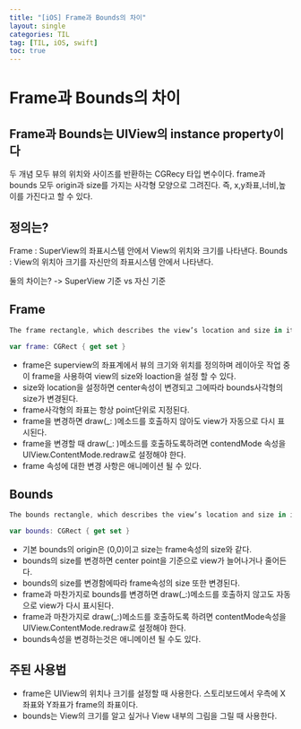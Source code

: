 ```yaml
---
title: "[iOS] Frame과 Bounds의 차이"
layout: single
categories: TIL
tag: [TIL, iOS, swift]
toc: true
---
```


# Frame과 Bounds의 차이

## Frame과 Bounds는 UIView의 instance property이다
두 개념 모두 뷰의 위치와 사이즈를 반환하는 CGRecy 타입 변수이다.
frame과 bounds 모두 origin과 size를 가지는 사각형 모양으로 그려진다. 즉, x,y좌표,너비,높이를 가진다고 할 수 있다.

## 정의는?
Frame : SuperView의 좌표시스템 안에서 View의 위치와 크기를 나타낸다.
Bounds : View의 위치아 크기를 자신만의 좌표시스템 안에서 나타낸다.

둘의 차이는? -> SuperView 기준 vs 자신 기준

## Frame

```swift
The frame rectangle, which describes the view’s location and size in its superview’s coordinate system.
```

```swift
var frame: CGRect { get set }
```

* frame은 superview의 좌표계에서 뷰의 크기와 위치를 정의하며 레이아웃 작업 중 이 frame을 사용하여 view의 size와 loaction을 설정 할 수 있다.
* size와 location을 설정하면 center속성이 변경되고 그에따라 bounds사각형의 size가 변경된다.
* frame사각형의 좌표는 항상 point단위로 지정된다.
* frame을 변경하면 draw(_: )메소드를 호출하지 않아도 view가 자동으로 다시 표시된다.
* frame을 변경할 때 draw(_: )메소드를 호출하도록하려면 contendMode 속성을 UIView.ContentMode.redraw로 설정해야 한다.
* frame 속성에 대한 변경 사항은 애니메이션 될 수 있다. 

## Bounds

```swift
The bounds rectangle, which describes the view’s location and size in its own coordinate system.
```

```swift
var bounds: CGRect { get set }
```

* 기본 bounds의 origin은 (0,0)이고 size는 frame속성의 size와 같다.
* bounds의 size를 변경하면 center point을 기준으로 view가 늘어나거나 줄어든다.
* bounds의 size를 변경함에따라 frame속성의 size 또한 변경된다.
* frame과 마찬가지로 bounds를 변경하면 draw(_:)메소드를 호출하지 않고도 자동으로 view가 다시 표시된다.
* frame과 마찬가지로 draw(_:)메소드를 호출하도록 하려면 contentMode속성을 UIView.ContentMode.redraw로 설정해야 한다.
* bounds속성을 변경하는것은 애니메이션 될 수도 있다.

## 주된 사용법
* frame은 UIView의 위치나 크기를 설정할 때 사용한다. 스토리보드에서 우측에 X좌표와 Y좌표가 frame의 좌표이다.
* bounds는 View의 크기를 알고 싶거나 View 내부의 그림을 그릴 때 사용한다.
